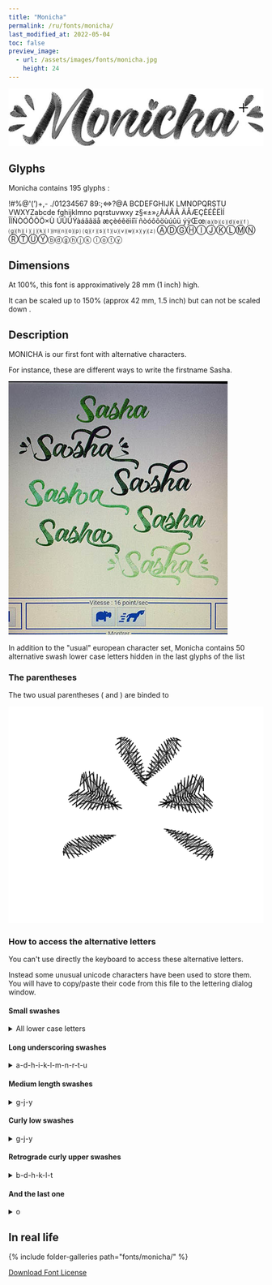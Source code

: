 ```yaml
---
title: "Monicha"
permalink: /ru/fonts/monicha/
last_modified_at: 2022-05-04
toc: false
preview_image:
  - url: /assets/images/fonts/monicha.jpg
    height: 24
---
```

![monicha](/assets/images/fonts/monicha.jpg)

## Glyphs 
Monicha contains 195 glyphs :
	
!#%@'(’)+,-
./01234567
89:;<=>?@A
BCDEFGHIJK
LMNOPQRSTU
VWXYZabcde
fghijklmno
pqrstuvwxy
z§«±»¿ÀÁÂÃ
ÄÅÆÇÈÉÊËÌÍ
ÎÏÑÒÓÔÕÖ×Ù
ÚÛÜÝàáâãäå
æçèéêëìíîï
ñòóôõöùúûü
ýÿŒœ⒜⒝⒞⒟⒠⒡
⒢⒣⒤⒥⒦⒧⒨⒩⒪⒫
⒬⒭⒮⒯⒰⒱⒲⒳⒴⒵
ⒶⒹⒼⒽⒾⒿⓀⓁⓂⓃ
ⓇⓉⓊⓎⓑⓓⓖⓗⓙⓚ
ⓛⓞⓣⓨ

## Dimensions

At 100%, this font is approximatively  28 mm (1 inch) high. 

It can be scaled up to  150% (approx 42 mm, 1.5 inch) but can not be scaled down
.
## Description

MONICHA is our first font with alternative characters.

For instance, these are different ways to write the firstname Sasha.

![monicha7](/assets/images/fonts/monicha7.jpg)

In addition to the "usual" european  character set, Monicha contains 50 alternative swash lower case letters hidden in the last glyphs of the list

### The parentheses

The two usual parentheses ( and ) are binded to 

![monica parentheses](/assets/images/fonts/monicaparentheses.png)

### How to access the alternative letters

You can't use directly the keyboard to access these alternative letters.

Instead some unusual unicode characters have been used to store them. You will have to copy/paste their code from this file to the lettering dialog window.


#### Small swashes

<details> <summary>All lower case letters </summary>

<img src="/assets/images/fonts/monichasmallswash.jpg" alt="Petite Echarpe" title="Petite Echarpe"><br>

To use these alternative letters, you will need to cut  their code from here and paste it in the lettering dialog.<br><br>

⒜	⒝	⒞	⒟	⒠	⒡<br>

⒢	⒣	⒤	⒥	⒦	<br>

⒧	⒨	⒩	⒪	⒫<br>

⒬	⒭	⒮	⒯	⒰<br>

⒱	⒲	⒳	⒴	⒵
	
</details>

####  Long underscoring swashes

<details> <summary> a-d-h-i-k-l-m-n-r-t-u </summary>

<img src="/assets/images/fonts/monichalongswash.jpg" alt="Echarpe Longue Soulignante" title="Echarpe Longue Soulignante"><br>

There are also 11 lower case letters with long underscoring swashes a-d-h-i-k-l-m-n-r-t-u.<br><br>

They must not be followed, over two letters, by downslope letters (such as g-j-p-q-y-z)
to avoid satin columns overlays. To access use one of these codes:<br>

<pre>Ⓐ			Ⓓ

	Ⓗ	Ⓘ		Ⓚ
	
Ⓛ	Ⓜ	Ⓝ

	Ⓡ		Ⓣ	Ⓤ</pre>

</details>

####  Medium length swashes 

<details> <summary> g-j-y </summary>

<img src="/assets/images/fonts/monichamediumswash.png" alt="Echarpe Moyenne Soulignante" title="Echarpe Moyenne Soulignante"><br>

There are 3 underscore medium length swash letters: g-j-y.<br><br>

They must not be followed by a downslope letter.<br><br>

To access use one of these codes:<br>

Ⓖ	Ⓙ	Ⓨ
	
</details>

####  Curly low swashes

<details> <summary> g-j-y </summary>

<img src="/assets/images/fonts/monichacurly.png" alt="Echarpe Basse Bouclée" title="Echarpe Basse Bouclée"><br>

These three letters feature a curly low swash version.<br><br>

They must not be followed by a downstroke letter over two letters.<br><br>

To access use one of these codes:<br>

ⓖ ⓙ ⓨ
	
</details>

####  Retrograde curly upper swashes

<details> <summary> b-d-h-k-l-t </summary>

<img src="/assets/images/fonts/monichacurlyup.png" alt="Echarpe Superieure Bouclée" title="Echarpe Superieure Bouclée"><br>

There are 6 retrograde curly upper swash letters b-d-h-k-l-t.<br><br>

The two previous letters should not  be rising letters, nor capital letter to avoid satin columns overlays.<br>

To access use one of these codes:<br><br>

ⓑ	ⓓ	ⓗ	ⓚ	ⓛ	ⓣ
	
</details>

#### And the last one

<details> <summary> o</summary>

<img src="/assets/images/fonts/monichao.png" alt="Echarpe Queue Droite" title="Echarpe Queue Droite"><br>

Finally there is also  a straight tail o:<br><br>

To access use this code:<br>

ⓞ

</details>
	
## In real life

{% include folder-galleries path="fonts/monicha/" %}

[Download Font License](https://github.com/inkstitch/inkstitch/tree/main/fonts/monicha/LICENSE)
